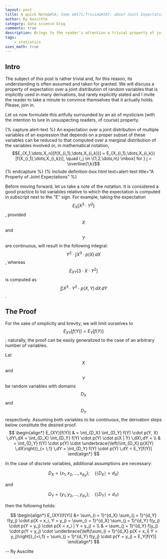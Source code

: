 ```yaml
---
layout: post
title: A quick Note&#58; Some &#171;Trivia&#187; about Joint Expectations
author: Ry Auscitte
category: data science blog
comments: true
description: Brings to the reader's attention a trivial property of joint expectations that many people use without giving it too much thought.
tags:
    - statistics
uses_math: true
---
```


## Intro

The subject of this post is rather trivial and, for this reason, its understanding is often assumed and taken for granted. We will discuss a property of expectation over a joint distribution of random variables that is implicitly used in many derivations, but rarely explicitly stated and I invite the reader to take a minute to convince themselves that it actually holds. Please, join in. 

Let us now formulate this artfully surrounded by an air of mysticism (with the intention to lure in unsuspecting readers, of course) property.

{% capture alert-text %}
An expectation over a joint distribution of multiple variables of an expression that depends on a proper subset of these variables  can be reduced to that computed over a marginal distribution of the variables involved or, in mathematical notation, 
$$E_{X_1,\dots,X_n}[f(X_{i_1},\dots,X_{i_k})] = E_{X_{i_1},\dots,X_{i_k}}[f(X_{i_1},\dots,X_{i_k})], \quad i_j \in \{1,2,\dots,n\} \mbox{  for } j = \overline{1,k}$$
{% endcapture %}
{% include definition-box.html text=alert-text title="A Property of Joint Expectations" %} 

Before moving forward, let us take a note of the notation. It is considered a good practice to list variables relative to which the expectation is computed in subscript next to the "E" sign. For example, taking the expectation $$E_{X}[X^3 \cdot Y^2]$$, provided $$X$$ and $$Y$$ are continuous, will result in the following integral: $$Y^2 \cdot \int X^3 \cdot p(X)\,dX$$ , whereas $$E_{XY}[3\cdot X \cdot Y^2]$$ is computed as $$\iint X^3 \cdot Y^2 \cdot p(X, Y) \,dX \,dY$$.

## The Proof

For the sake of simplicity and brevity, we will limit ourselves to $$E_{XY}[f(Y)] = E_{Y}[f(Y)]$$; naturally, the proof can be easily generalized to the case of an arbitrary number of variables. 

Let $$X$$ and $$Y$$ be random variables with domains $$D_X$$ and $$D_Y$$ respectively. Assuming both variables to be _continuous_, the derivation steps below constitute the desired proof.
$$
\begin{align*}
	E_{XY}[f(Y)] & = \int_{D_X} \int_{D_Y} f(Y) \cdot p(Y, X) \,dY\,dX = \int_{D_X} \int_{D_Y} f(Y) \cdot p(Y) \cdot p(X | Y) \,dX\,dY = \\ 
	& = \int_{D_Y} f(Y) \cdot p(Y) \cdot \underbrace{\left(\int_{D_X} p(X|Y) \,dX\right)}_{= \;1} \,dY = \int_{D_Y} f(Y) \cdot p(Y) \,dY = E_Y[f(Y)]
\end{align*}
$$

In the case of _discrete_ variables, additional assumptions are necessary: 

$$D_X = \{x_1, x_2, \dots, x_{d_X}\};\quad \left(\mid D_X\mid  = d_X\right)$$ 

and

$$D_Y = \{y_1, y_2, \dots, y_{d_Y}\};\quad (\mid D_Y\mid  = d_Y)$$

then the following holds:

$$
\begin{align*}
	E_{XY}[f(Y)] &= \sum_{i = 1}^{d_X} \sum_{j = 1}^{d_Y} f(y_j) \cdot p(X = x_i, Y = y_j) = \sum_{i = 1}^{d_X} \sum_{j = 1}^{d_Y} f(y_j) \cdot p(Y = y_j) \cdot p(X = x_i | Y = y_j) = \\
	& = \sum_{j = 1}^{d_Y} f(y_j) \cdot p(Y = y_j) \cdot \underbrace{\left(\sum_{i = 1}^{d_X}  p(X = x_i| Y = y_j)\right)}_{=\;1} = \sum_{j = 1}^{d_Y} f(y_j) \cdot p(Y = y_j) = E_Y[f(Y)]
\end{align*}
$$

-- Ry Auscitte

